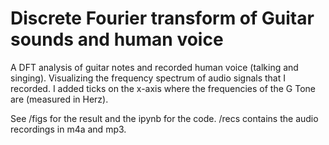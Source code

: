 # Discrete Fourier transform of Guitar sounds and human voice
A DFT analysis of guitar notes and recorded human voice (talking and singing). Visualizing the frequency spectrum of audio signals that I recorded. I added ticks on the x-axis where the frequencies of the G Tone are (measured in Herz).

See /figs for the result and the ipynb for the code. /recs contains the audio recordings in m4a and mp3.

